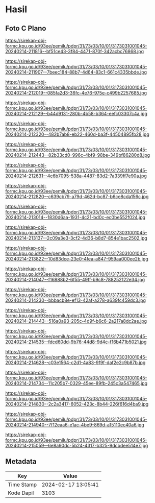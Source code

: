 # Hasil

## Foto C Plano

https://sirekap-obj-formc.kpu.go.id/93ee/pemilu/pdpr/31/73/03/10/01/3173031001045-20240214-211816--bf51ce43-3f84-4471-870f-342acbc76868.jpg

https://sirekap-obj-formc.kpu.go.id/93ee/pemilu/pdpr/31/73/03/10/01/3173031001045-20240214-211907--7beec184-88b7-4d64-83c1-661c4335bbde.jpg

https://sirekap-obj-formc.kpu.go.id/93ee/pemilu/pdpr/31/73/03/10/01/3173031001045-20240214-212019--085fa2d3-36fc-4e76-975e-c499b2257685.jpg

https://sirekap-obj-formc.kpu.go.id/93ee/pemilu/pdpr/31/73/03/10/01/3173031001045-20240214-212129--b44d9131-280b-4b58-b364-eefc03307c4a.jpg

https://sirekap-obj-formc.kpu.go.id/93ee/pemilu/pdpr/31/73/03/10/01/3173031001045-20240214-212320--482b7ab8-eb22-460d-ba3f-44504895fb28.jpg

https://sirekap-obj-formc.kpu.go.id/93ee/pemilu/pdpr/31/73/03/10/01/3173031001045-20240214-212443--82b33cd0-996c-4bf9-98be-349bf86280d8.jpg

https://sirekap-obj-formc.kpu.go.id/93ee/pemilu/pdpr/31/73/03/10/01/3173031001045-20240214-212631--4c6b7095-538a-4487-83d2-7a339ff7e90a.jpg

https://sirekap-obj-formc.kpu.go.id/93ee/pemilu/pdpr/31/73/03/10/01/3173031001045-20240214-212820--c639cb79-a79d-462d-bc87-b6ce8cda156c.jpg

https://sirekap-obj-formc.kpu.go.id/93ee/pemilu/pdpr/31/73/03/10/01/3173031001045-20240214-213014--1830d6aa-1931-4c21-bd0c-ec0be552f024.jpg

https://sirekap-obj-formc.kpu.go.id/93ee/pemilu/pdpr/31/73/03/10/01/3173031001045-20240214-213137--2c09a3e3-3cf2-4d36-b8d7-854e1bac2502.jpg

https://sirekap-obj-formc.kpu.go.id/93ee/pemilu/pdpr/31/73/03/10/01/3173031001045-20240214-213822--10d83dce-23e0-4fea-a847-959aa000ee2b.jpg

https://sirekap-obj-formc.kpu.go.id/93ee/pemilu/pdpr/31/73/03/10/01/3173031001045-20240214-214047--f16888b2-6f55-49ff-b9c8-788252122e34.jpg

https://sirekap-obj-formc.kpu.go.id/93ee/pemilu/pdpr/31/73/03/10/01/3173031001045-20240214-214230--bbbacb8e-ef13-42af-a278-a639fc459dc3.jpg

https://sirekap-obj-formc.kpu.go.id/93ee/pemilu/pdpr/31/73/03/10/01/3173031001045-20240214-214443--516a0a93-205c-4d9f-b6c6-2a217a8dc2ae.jpg

https://sirekap-obj-formc.kpu.go.id/93ee/pemilu/pdpr/31/73/03/10/01/3173031001045-20240214-214535--fdcd60dd-9b76-44d8-9d4c-f16b471b5021.jpg

https://sirekap-obj-formc.kpu.go.id/93ee/pemilu/pdpr/31/73/03/10/01/3173031001045-20240214-214628--c03e1564-c2d1-4a83-9f9f-daf2e2c9b87b.jpg

https://sirekap-obj-formc.kpu.go.id/93ee/pemilu/pdpr/31/73/03/10/01/3173031001045-20240214-214734--11c205b7-0329-45ee-89fb-245c3a547465.jpg

https://sirekap-obj-formc.kpu.go.id/93ee/pemilu/pdpr/31/73/03/10/01/3173031001045-20240214-214830--2c2a3417-6052-423c-8b44-226f616d4ba9.jpg

https://sirekap-obj-formc.kpu.go.id/93ee/pemilu/pdpr/31/73/03/10/01/3173031001045-20240214-214940--7f12eaa6-e1ac-4be9-869d-a15110ec40a6.jpg

https://sirekap-obj-formc.kpu.go.id/93ee/pemilu/pdpr/31/73/03/10/01/3173031001045-20240214-215059--6e8a90dc-5b24-4317-b325-9dcbdee514e7.jpg


## Metadata

| Key        | Value               |
| ---------- | ------------------- |
| Time Stamp | 2024-02-17 13:05:41 |
| Kode Dapil | 3103                |



